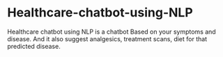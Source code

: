 # Healthcare-chatbot-using-NLP
Healthcare chatbot using NLP is a chatbot Based on your symptoms and disease. And it also suggest analgesics, treatment scans, diet for that predicted disease.
